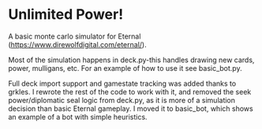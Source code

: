 # Unlimited Power!

A basic monte carlo simulator for Eternal (https://www.direwolfdigital.com/eternal/).

Most of the simulation happens in deck.py-this handles drawing new cards, power, mulligans, etc.  For an example of how to use it see basic_bot.py.

Full deck import support and gamestate tracking was added thanks to grkles.  I rewrote the rest of the code to work with it, and removed the seek power/diplomatic seal logic from deck.py, as it is more of a simulation decision than basic Eternal gameplay.  I moved it to basic_bot, which shows an example of a bot with simple heuristics.
